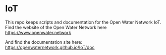 # IoT
This repo keeps scripts and documentation for the Open Water Network IoT. Find the website of the Open Water Network here https://www.openwater.network

And find the documentation site here: https://openwaternetwork.github.io/IoT/doc
